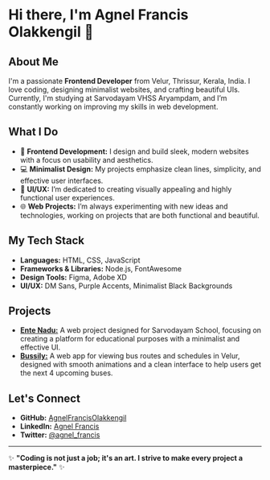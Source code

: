 # Hi there, I'm Agnel Francis Olakkengil 👋

## About Me

I'm a passionate **Frontend Developer** from Velur, Thrissur, Kerala, India. I love coding, designing minimalist websites, and crafting beautiful UIs. Currently, I'm studying at Sarvodayam VHSS Aryampdam, and I’m constantly working on improving my skills in web development.

## What I Do

- 🌟 **Frontend Development:** I design and build sleek, modern websites with a focus on usability and aesthetics.
- 💻 **Minimalist Design:** My projects emphasize clean lines, simplicity, and effective user interfaces.
- 🎨 **UI/UX:** I’m dedicated to creating visually appealing and highly functional user experiences.
- 🌐 **Web Projects:** I’m always experimenting with new ideas and technologies, working on projects that are both functional and beautiful.

## My Tech Stack

- **Languages:** HTML, CSS, JavaScript
- **Frameworks & Libraries:** Node.js, FontAwesome
- **Design Tools:** Figma, Adobe XD
- **UI/UX:** DM Sans, Purple Accents, Minimalist Black Backgrounds

## Projects

- **[Ente Nadu:](https://sarvodayam.in/entenadu)** A web project designed for Sarvodayam School, focusing on creating a platform for educational purposes with a minimalist and effective UI.
- **[Bussily:](https://busilier.netlify.app/)** A web app for viewing bus routes and schedules in Velur, designed with smooth animations and a clean interface to help users get the next 4 upcoming buses.

## Let's Connect

- **GitHub:** [AgnelFrancisOlakkengil](https://github.com/yourusername)
- **LinkedIn:** [Agnel Francis](https://www.linkedin.com/in/yourprofile)
- **Twitter:** [@agnel_francis](https://twitter.com/yourhandle)

---

✨ **"Coding is not just a job; it's an art. I strive to make every project a masterpiece."** ✨
